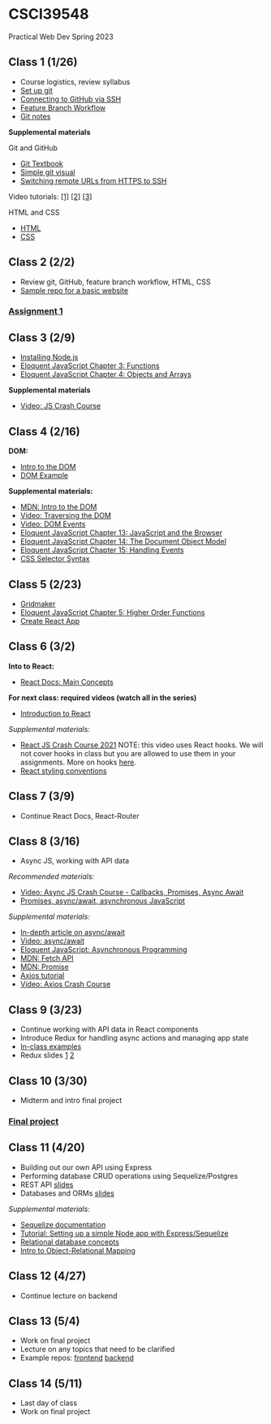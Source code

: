 # CSCI39548
Practical Web Dev Spring 2023

## Class 1 (1/26)
- Course logistics, review syllabus
- [Set up git](https://docs.github.com/en/github/getting-started-with-github/set-up-git)
- [Connecting to GitHub via SSH](https://docs.github.com/en/github/authenticating-to-github/connecting-to-github-with-ssh/about-ssh)
- [Feature Branch Workflow](https://www.atlassian.com/git/tutorials/comparing-workflows/feature-branch-workflow)
- [Git notes](https://docs.google.com/document/d/1IiKHX0lIk7n_AlNIttbD1d1ICukPVodbYmWj0IaCSPE/edit?usp=sharing)

**Supplemental materials**

Git and GitHub
- [Git Textbook](https://git-scm.com/book/en/v2)
- [Simple git visual](https://rogerdudler.github.io/git-guide/)
- [Switching remote URLs from HTTPS to SSH](https://docs.github.com/en/get-started/getting-started-with-git/managing-remote-repositories#switching-remote-urls-from-https-to-ssh)

Video tutorials:
  [[1]](https://www.youtube.com/watch?v=HVsySz-h9r4&t=443s&ab_channel=CoreySchafer)
  [[2]](https://www.youtube.com/watch?v=SWYqp7iY_Tc&ab_channel=TraversyMedia)
  [[3]](https://www.youtube.com/watch?v=DVRQoVRzMIY&ab_channel=TechWithTim)

HTML and CSS
- [HTML](https://www.w3schools.com/html/default.asp)
- [CSS](https://www.w3schools.com/css/default.asp)

## Class 2 (2/2)
- Review git, GitHub, feature branch workflow, HTML, CSS
- [Sample repo for a basic website](https://github.com/mtlynch3/a_website)

### [Assignment 1](https://docs.google.com/document/d/1Pf86Btnzj55v0ym_ugkQYRuqnk77RcjMK0vOW5STZaY/edit?usp=sharing)


## Class 3 (2/9)
- [Installing Node.js](https://nodejs.org/en/download/package-manager/)
- [Eloquent JavaScript Chapter 3: Functions](http://eloquentjavascript.net/03_functions.html)
- [Eloquent JavaScript Chapter 4: Objects and Arrays](http://eloquentjavascript.net/04_data.html)

**Supplemental materials**
- [Video: JS Crash Course](https://www.youtube.com/watch?v=hdI2bqOjy3c&ab_channel=TraversyMedia)

## Class 4 (2/16)
**DOM:**
- [Intro to the DOM](https://www.youtube.com/watch?v=l-0nPnSvbX8)
- [DOM Example](https://gist.github.com/mtlynch3/3af5f8dd1a800a3167f8c3a3b9d36bec)

**Supplemental materials:**
- [MDN: Intro to the DOM](https://developer.mozilla.org/en-US/docs/Web/API/Document_Object_Model/Introduction)
- [Video: Traversing the DOM](https://www.youtube.com/watch?v=8LWQNnVAMh4)
- [Video: DOM Events](https://www.youtube.com/watch?v=QE1YQnhntgw)
- [Eloquent JavaScript Chapter 13: JavaScript and the Browser](http://eloquentjavascript.net/13_browser.html)
- [Eloquent JavaScript Chapter 14: The Document Object Model](http://eloquentjavascript.net/14_dom.html)
- [Eloquent JavaScript Chapter 15: Handling Events](http://eloquentjavascript.net/15_event.html)
- [CSS Selector Syntax](https://www.w3schools.com/cssref/css_selectors.asp)

## Class 5 (2/23)
- [Gridmaker](https://gist.github.com/mtlynch3/5f1f86199a3ddb12d137f9d2fe8d1900)
- [Eloquent JavaScript Chapter 5: Higher Order Functions](http://eloquentjavascript.net/05_higher_order.html)
- [Create React App](https://reactjs.org/docs/create-a-new-react-app.html#create-react-app)

## Class 6 (3/2)
**Into to React:**
- [React Docs: Main Concepts](https://reactjs.org/docs/hello-world.html)

**For next class: required videos (watch all in the series)**
- [Introduction to React](https://www.youtube.com/watch?v=FRjlF74_EZk&list=PLruo2gSoqleiMVEIqmvZkIpFEN_TPt0hR)

*Supplemental materials:*
- [React JS Crash Course 2021](https://www.youtube.com/watch?v=w7ejDZ8SWv8&ab_channel=TraversyMedia) NOTE: this video uses React hooks. We will not cover hooks in class but you are allowed to use them in your assignments. More on hooks [here](https://reactjs.org/docs/hooks-intro.html).
- [React styling conventions](https://github.com/airbnb/javascript/tree/master/react)

## Class 7 (3/9)
- Continue React Docs, React-Router


## Class 8 (3/16)
- Async JS, working with API data

*Recommended materials:*
- [Video: Async JS Crash Course - Callbacks, Promises, Async Await](https://www.youtube.com/watch?v=PoRJizFvM7s&ab_channel=TraversyMedia)
- [Promises, async/await, asynchronous JavaScript](https://javascript.info/async)

*Supplemental materials:*
- [In-depth article on async/await](https://blog.bitsrc.io/understanding-javascript-async-and-await-with-examples-a010b03926ea)
- [Video: async/await](https://www.youtube.com/watch?v=vn3tm0quoqE&t=170s)
- [Eloquent JavaScript: Asynchronous Programming](https://eloquentjavascript.net/11_async.html)
- [MDN: Fetch API](https://developer.mozilla.org/en-US/docs/Web/API/Fetch_API)
- [MDN: Promise](https://developer.mozilla.org/en-US/docs/Web/JavaScript/Reference/Global_Objects/Promise)
- [Axios tutorial](http://zetcode.com/javascript/axios/)
- [Video: Axios Crash Course](https://www.youtube.com/watch?v=6LyagkoRWYA)

## Class 9 (3/23)
- Continue working with API data in React components
- Introduce Redux for handling async actions and managing app state
- [In-class examples](https://github.com/mtlynch3/react-examples)
- Redux slides [1](https://drive.google.com/file/d/1T4kvykmcM2MvKvnExjopJv2i4cOjZw1O/view) [2](https://drive.google.com/file/d/1CWDPOigoVDwZDc4iLEpJMJ7MN42cT3qI/view)

## Class 10 (3/30)
- Midterm and intro final project

### [Final project](https://docs.google.com/document/d/1ioCrS7uzKSkH8d-L04xMeHsq5GbkiAfwPNyLUoqrb04/edit?usp=sharing)

## Class 11 (4/20)
- Building out our own API using Express
- Performing database CRUD operations using Sequelize/Postgres
- REST API [slides](https://drive.google.com/file/d/1ijx6JmRUiiDI9AlPyZewh18GPgim4GJ1/view)
- Databases and ORMs [slides](https://drive.google.com/file/d/1uuGYZ-ag-NXMTLt1yp63mIdsGp_mYAWJ/view)

*Supplemental materials:*
- [Sequelize documentation](https://sequelize.org/master/)
- [Tutorial: Setting up a simple Node app with Express/Sequelize](https://www.youtube.com/watch?v=bOHysWYMZM0&ab_channel=TraversyMedia)
- [Relational database concepts](https://www.youtube.com/watch?v=NvrpuBAMddw)
- [Intro to Object-Relational Mapping](https://www.youtube.com/watch?v=dHQ-I7kr_SY)


## Class 12 (4/27)
- Continue lecture on backend

## Class 13 (5/4)
- Work on final project
- Lecture on any topics that need to be clarified
- Example repos: [frontend](https://github.com/mtlynch3/final-frontend) [backend](https://github.com/mtlynch3/final-backend)

## Class 14 (5/11)
- Last day of class
- Work on final project


